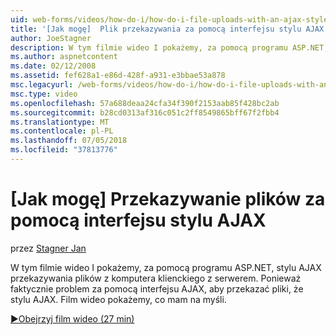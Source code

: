 ```yaml
---
uid: web-forms/videos/how-do-i/how-do-i-file-uploads-with-an-ajax-style-interface
title: '[Jak mogę]  Plik przekazywania za pomocą interfejsu stylu AJAX | Dokumentacja firmy Microsoft'
author: JoeStagner
description: W tym filmie wideo I pokażemy, za pomocą programu ASP.NET, stylu AJAX przekazywania plików z komputera klienckiego z serwerem. Powiedz stylu AJAX, ponieważ nie istnieje...
ms.author: aspnetcontent
ms.date: 02/12/2008
ms.assetid: fef628a1-e86d-428f-a931-e3bbae53a878
msc.legacyurl: /web-forms/videos/how-do-i/how-do-i-file-uploads-with-an-ajax-style-interface
msc.type: video
ms.openlocfilehash: 57a688deaa24cfa34f390f2153aab85f428bc2ab
ms.sourcegitcommit: b28cd0313af316c051c2ff8549865bff67f2fbb4
ms.translationtype: MT
ms.contentlocale: pl-PL
ms.lasthandoff: 07/05/2018
ms.locfileid: "37813776"
---
```

<a name="how-do-i--file-uploads-with-an-ajax-style-interface"></a>[Jak mogę]  Przekazywanie plików za pomocą interfejsu stylu AJAX
====================
przez [Stagner Jan](https://github.com/JoeStagner)

W tym filmie wideo I pokażemy, za pomocą programu ASP.NET, stylu AJAX przekazywania plików z komputera klienckiego z serwerem. Ponieważ faktycznie problem za pomocą interfejsu AJAX, aby przekazać pliki, że stylu AJAX. Film wideo pokażemy, co mam na myśli.

[&#9654;Obejrzyj film wideo (27 min)](https://channel9.msdn.com/Blogs/ASP-NET-Site-Videos/how-do-i-file-uploads-with-an-ajax-style-interface)
